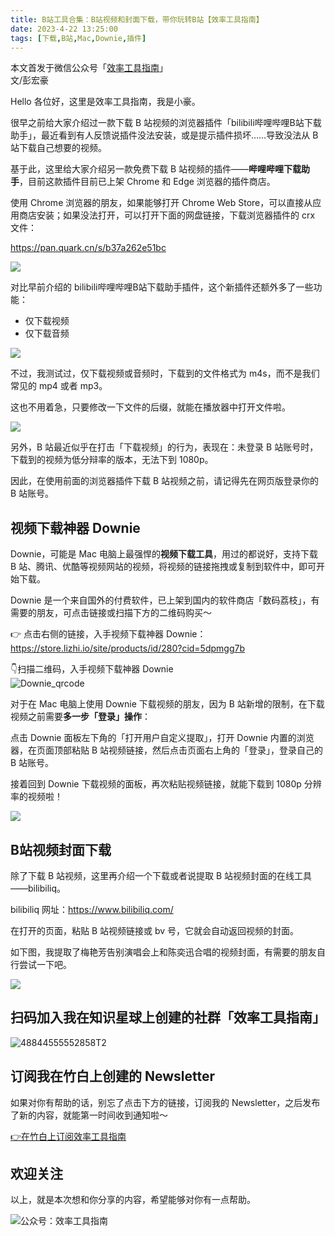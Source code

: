 ```yaml
---
title: B站工具合集：B站视频和封面下载，带你玩转B站【效率工具指南】   
date: 2023-4-22 13:25:00               
tags: [下载,B站,Mac,Downie,插件]                                                                                       
---
```

本文首发于微信公众号「[效率工具指南](https://mp.weixin.qq.com/s/_8ypz0Wn2wfa3wDfbnceiA)」      
文/彭宏豪  
   

Hello 各位好，这里是效率工具指南，我是小豪。  

很早之前给大家介绍过一款下载 B 站视频的浏览器插件「bilibili哔哩哔哩B站下载助手」，最近看到有人反馈说插件没法安装，或是提示插件损坏……导致没法从 B 站下载自己想要的视频。  

基于此，这里给大家介绍另一款免费下载 B 站视频的插件——**哔哩哔哩下载助手**，目前这款插件目前已上架 Chrome 和 Edge 浏览器的插件商店。

使用 Chrome 浏览器的朋友，如果能够打开 Chrome Web Store，可以直接从应用商店安装；如果没法打开，可以打开下面的网盘链接，下载浏览器插件的 crx 文件：   

https://pan.quark.cn/s/b37a262e51bc       

![](https://article-picbed-1302715071.cos.ap-guangzhou.myqcloud.com/2023/04/22/16821302630159.jpg)

对比早前介绍的 bilibili哔哩哔哩B站下载助手插件，这个新插件还额外多了一些功能：   

* 仅下载视频
* 仅下载音频   

![](https://article-picbed-1302715071.cos.ap-guangzhou.myqcloud.com/2023/04/22/16821340696880.jpg)

不过，我测试过，仅下载视频或音频时，下载到的文件格式为 m4s，而不是我们常见的 mp4 或者 mp3。  

这也不用着急，只要修改一下文件的后缀，就能在播放器中打开文件啦。    

![](https://article-picbed-1302715071.cos.ap-guangzhou.myqcloud.com/2023/04/22/16821342373389.jpg)

另外，B 站最近似乎在打击「下载视频」的行为，表现在：未登录 B 站账号时，下载到的视频为低分辩率的版本，无法下到 1080p。  

因此，在使用前面的浏览器插件下载 B 站视频之前，请记得先在网页版登录你的 B 站账号。   

## 视频下载神器 Downie 

Downie，可能是 Mac 电脑上最强悍的**视频下载工具**，用过的都说好，支持下载 B 站、腾讯、优酷等视频网站的视频，将视频的链接拖拽或复制到软件中，即可开始下载。  

Downie 是一个来自国外的付费软件，已上架到国内的软件商店「数码荔枝」，有需要的朋友，可点击链接或扫描下方的二维码购买～   

👉 点击右侧的链接，入手视频下载神器 Downie：https://store.lizhi.io/site/products/id/280?cid=5dpmgg7b  

👇扫描二维码，入手视频下载神器 Downie  
![Downie_qrcode](https://article-picbed-1302715071.cos.ap-guangzhou.myqcloud.com/2023/04/22/downieqrcode.jpg)

对于在 Mac 电脑上使用 Downie 下载视频的朋友，因为 B 站新增的限制，在下载视频之前需要**多一步「登录」操作**：    

点击 Downie 面板左下角的「打开用户自定义提取」，打开 Downie 内置的浏览器，在页面顶部粘贴 B 站视频链接，然后点击页面右上角的「登录」，登录自己的 B 站账号。

接着回到 Downie 下载视频的面板，再次粘贴视频链接，就能下载到 1080p 分辨率的视频啦！     

![](https://article-picbed-1302715071.cos.ap-guangzhou.myqcloud.com/2023/04/22/16821331973628.jpg)

## B站视频封面下载

除了下载 B 站视频，这里再介绍一个下载或者说提取 B 站视频封面的在线工具——bilibiliq。  

bilibiliq 网址：https://www.bilibiliq.com/   

在打开的页面，粘贴 B 站视频链接或 bv 号，它就会自动返回视频的封面。  

如下图，我提取了梅艳芳告别演唱会上和陈奕迅合唱的视频封面，有需要的朋友自行尝试一下吧。     

![](https://article-picbed-1302715071.cos.ap-guangzhou.myqcloud.com/2023/04/22/16821352340765.jpg)



## 扫码加入我在知识星球上创建的社群「效率工具指南」  

![48844555552858T2](https://article-picbed-1302715071.cos.ap-guangzhou.myqcloud.com/2023/03/25/48844555552858t2.JPG)


## 订阅我在竹白上创建的 Newsletter   

如果对你有帮助的话，别忘了点击下方的链接，订阅我的 Newsletter，之后发布了新的内容，就能第一时间收到通知啦～  

[👉在竹白上订阅效率工具指南](https://penghh.zhubai.love/)         


## 欢迎关注     

以上，就是本次想和你分享的内容，希望能够对你有一点帮助。     

![公众号：效率工具指南](https://article-picbed-1302715071.cos.ap-guangzhou.myqcloud.com/2021/05/28/gong-zhong-hao-wei-bu-er-wei-ma-dailogo.png)   





